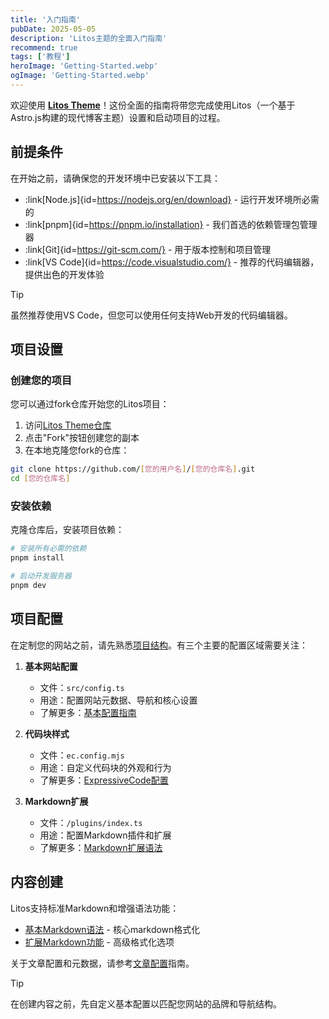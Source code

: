```yaml
---
title: '入门指南'
pubDate: 2025-05-05
description: 'Litos主题的全面入门指南'
recommend: true
tags: ['教程']
heroImage: 'Getting-Started.webp'
ogImage: 'Getting-Started.webp'
---
```


欢迎使用 **[Litos Theme](https://github.com/Dnzzk2/Litos)**！这份全面的指南将带您完成使用Litos（一个基于Astro.js构建的现代博客主题）设置和启动项目的过程。

## 前提条件

在开始之前，请确保您的开发环境中已安装以下工具：

- :link[Node.js]{id=https://nodejs.org/en/download} - 运行开发环境所必需的
- :link[pnpm]{id=https://pnpm.io/installation} - 我们首选的依赖管理包管理器
- :link[Git]{id=https://git-scm.com/} - 用于版本控制和项目管理
- :link[VS Code]{id=https://code.visualstudio.com/} - 推荐的代码编辑器，提供出色的开发体验

> [!tip]
> 虽然推荐使用VS Code，但您可以使用任何支持Web开发的代码编辑器。

## 项目设置

### 创建您的项目

您可以通过fork仓库开始您的Litos项目：

1. 访问[Litos Theme仓库](https://github.com/Dnzzk2/Litos)
2. 点击"Fork"按钮创建您的副本
3. 在本地克隆您fork的仓库：

```bash
git clone https://github.com/[您的用户名]/[您的仓库名].git
cd [您的仓库名]
```

### 安装依赖

克隆仓库后，安装项目依赖：

```bash
# 安装所有必需的依赖
pnpm install

# 启动开发服务器
pnpm dev
```

## 项目配置

在定制您的网站之前，请先熟悉[项目结构](/posts/project-structure)。有三个主要的配置区域需要关注：

1. **基本网站配置**
   - 文件：`src/config.ts`
   - 用途：配置网站元数据、导航和核心设置
   - 了解更多：[基本配置指南](/posts/basic-configuration)

2. **代码块样式**
   - 文件：`ec.config.mjs`
   - 用途：自定义代码块的外观和行为
   - 了解更多：[ExpressiveCode配置](/posts/expressivecode-configuration)

3. **Markdown扩展**
   - 文件：`/plugins/index.ts`
   - 用途：配置Markdown插件和扩展
   - 了解更多：[Markdown扩展语法](/posts/markdown-extension-syntax)

## 内容创建

Litos支持标准Markdown和增强语法功能：

- [基本Markdown语法](/posts/markdown-syntax-guide) - 核心markdown格式化
- [扩展Markdown功能](/posts/markdown-extension-syntax) - 高级格式化选项

关于文章配置和元数据，请参考[文章配置](/posts/md-configuration)指南。

> [!tip]
> 在创建内容之前，先自定义基本配置以匹配您网站的品牌和导航结构。
